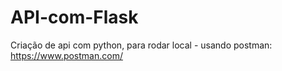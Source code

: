 # API-com-Flask 

Criação de api com python, para rodar local - usando postman: https://www.postman.com/
